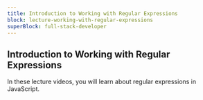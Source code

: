 ```yaml
---
title: Introduction to Working with Regular Expressions
block: lecture-working-with-regular-expressions
superBlock: full-stack-developer
---
```


## Introduction to Working with Regular Expressions

In these lecture videos, you will learn about regular expressions in JavaScript.
